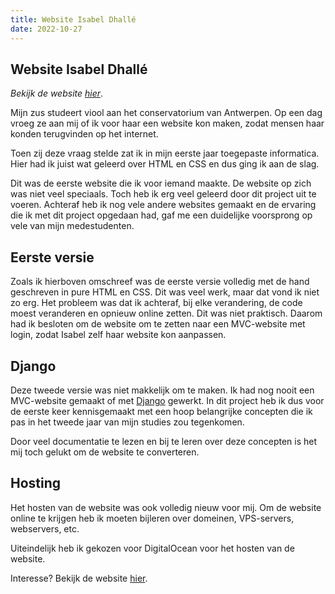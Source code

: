 ```yaml
---
title: Website Isabel Dhallé
date: 2022-10-27
---
```


## Website Isabel Dhallé

_Bekijk de website [hier](https://isabeldhalle.be)_.

Mijn zus studeert viool aan het conservatorium van Antwerpen. Op een dag vroeg ze aan mij of ik voor haar een website kon maken, zodat mensen haar konden terugvinden op het internet.

Toen zij deze vraag stelde zat ik in mijn eerste jaar toegepaste informatica. Hier had ik juist wat geleerd over HTML en CSS en dus ging ik aan de slag.

Dit was de eerste website die ik voor iemand maakte. De website op zich was niet veel speciaals. Toch heb ik erg veel geleerd door dit project uit te voeren. Achteraf heb ik nog vele andere websites gemaakt en de ervaring die ik met dit project opgedaan had, gaf me een duidelijke voorsprong op vele van mijn medestudenten.

## Eerste versie

Zoals ik hierboven omschreef was de eerste versie volledig met de hand geschreven in pure HTML en CSS. Dit was veel werk, maar dat vond ik niet zo erg.
Het probleem was dat ik achteraf, bij elke verandering, de code moest veranderen en opnieuw online zetten. Dit was niet praktisch. Daarom had ik besloten om de website om te zetten naar een MVC-website met login, zodat Isabel zelf haar website kon aanpassen.

## Django

Deze tweede versie was niet makkelijk om te maken. Ik had nog nooit een MVC-website gemaakt of met [Django](https://www.djangoproject.com/) gewerkt. In dit project heb ik dus voor de eerste keer kennisgemaakt met een hoop belangrijke concepten die ik pas in het tweede jaar van mijn studies zou tegenkomen.

Door veel documentatie te lezen en bij te leren over deze concepten is het mij toch gelukt om de website te converteren.

## Hosting

Het hosten van de website was ook volledig nieuw voor mij. Om de website online te krijgen heb ik moeten bijleren over domeinen, VPS-servers, webservers, etc.

Uiteindelijk heb ik gekozen voor DigitalOcean voor het hosten van de website.

Interesse? Bekijk de website [hier](https://isabeldhalle.be).
